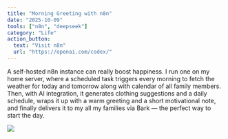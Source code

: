 ```yaml
---
title: "Morning Greeting with n8n"
date: "2025-10-09"
tools: ["n8n", "deepseek"]
category: "Life"
action_button:
  text: "Visit n8n"
  url: "https://openai.com/codex/"
---
```


A self-hosted n8n instance can really boost happiness. I run one on my home server, where a scheduled task triggers every morning to fetch the weather for today and tomorrow along with calendar of all family members. Then, with AI integration, it generates clothing suggestions and a daily schedule, wraps it up with a warm greeting and a short motivational note, and finally delivers it to my all my families via Bark — the perfect way to start the day.

![](https://github.com/user-attachments/assets/e5ea09b0-3684-419f-8f2e-c8e1489fa9ab)